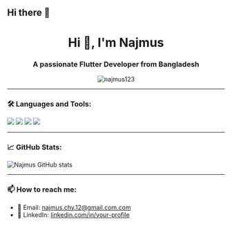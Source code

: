 ## Hi there 👋

<h1 align="center">Hi 👋, I'm Najmus</h1>
<h3 align="center">A passionate Flutter Developer from Bangladesh</h3>

<p align="center">
  <img src="https://komarev.com/ghpvc/?username=najmus123&label=Profile%20views&color=0e75b6&style=flat" alt="najmus123" />
</p>

---

### 🛠️ Languages and Tools:
<p align="left">
  <img src="https://img.shields.io/badge/Dart-0175C2?style=for-the-badge&logo=dart&logoColor=white" />
  <img src="https://img.shields.io/badge/Flutter-02569B?style=for-the-badge&logo=flutter&logoColor=white" />
  <img src="https://img.shields.io/badge/Firebase-FFCA28?style=for-the-badge&logo=firebase&logoColor=black" />
  <img src="https://img.shields.io/badge/GitHub-181717?style=for-the-badge&logo=github&logoColor=white" />
</p>

---

### 📈 GitHub Stats:
<p align="left">
  <img src="https://github-readme-stats.vercel.app/api?username=najmuschy&show_icons=true&theme=radical" alt="Najmus GitHub stats" />
</p>

---

### 📫 How to reach me:
- 💌 Email: najmus.chy.12@gmail.com.com
- 💼 LinkedIn: [linkedin.com/in/your-profile](https://linkedin.com/in/your-profile)

